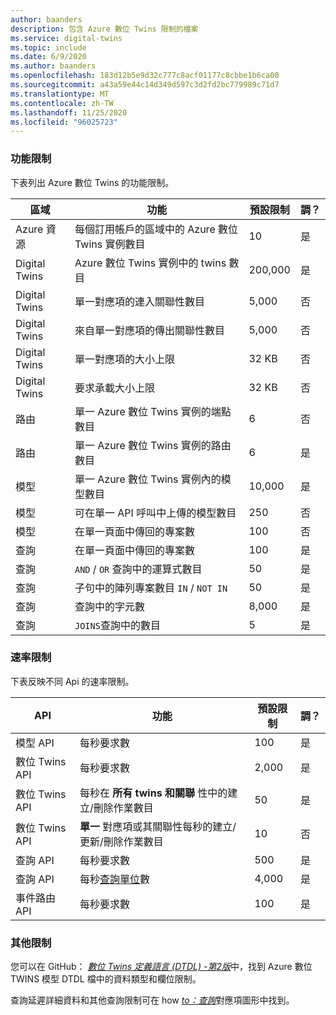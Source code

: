 ```yaml
---
author: baanders
description: 包含 Azure 數位 Twins 限制的檔案
ms.service: digital-twins
ms.topic: include
ms.date: 6/9/2020
ms.author: baanders
ms.openlocfilehash: 183d12b5e9d32c777c8acf01177c8cbbe1b6ca00
ms.sourcegitcommit: a43a59e44c14d349d597c3d2fd2bc779989c71d7
ms.translationtype: MT
ms.contentlocale: zh-TW
ms.lasthandoff: 11/25/2020
ms.locfileid: "96025723"
---
```

### <a name="functional-limits"></a>功能限制

下表列出 Azure 數位 Twins 的功能限制。

| 區域 | 功能 | 預設限制 | 調？ |
| --- | --- | --- | --- |
| Azure 資源 | 每個訂用帳戶的區域中的 Azure 數位 Twins 實例數目 | 10 | 是 |
| Digital Twins | Azure 數位 Twins 實例中的 twins 數目 | 200,000 | 是 |
| Digital Twins | 單一對應項的連入關聯性數目 | 5,000 | 否 |
| Digital Twins | 來自單一對應項的傳出關聯性數目 | 5,000 | 否 |
| Digital Twins | 單一對應項的大小上限 | 32 KB | 否 |
| Digital Twins | 要求承載大小上限 | 32 KB | 否 | 
| 路由 | 單一 Azure 數位 Twins 實例的端點數目 | 6 | 否 |
| 路由 | 單一 Azure 數位 Twins 實例的路由數目 | 6 | 是 |
| 模型 | 單一 Azure 數位 Twins 實例內的模型數目 | 10,000 | 是 |
| 模型 | 可在單一 API 呼叫中上傳的模型數目 | 250 | 否 |
| 模型 | 在單一頁面中傳回的專案數 | 100 | 否 |
| 查詢 | 在單一頁面中傳回的專案數 | 100 | 是 |
| 查詢 | `AND`  /  `OR` 查詢中的運算式數目 | 50 | 是 |
| 查詢 | 子句中的陣列專案數目 `IN`  /  `NOT IN` | 50 | 是 |
| 查詢 | 查詢中的字元數 | 8,000 | 是 |
| 查詢 | `JOINS`查詢中的數目 | 5 | 是 |

### <a name="rate-limits"></a>速率限制

下表反映不同 Api 的速率限制。

| API | 功能 | 預設限制 | 調？ |
| --- | --- | --- | --- |
| 模型 API | 每秒要求數 | 100 | 是 |
| 數位 Twins API | 每秒要求數 | 2,000 | 是 |
| 數位 Twins API | 每秒在 **所有 twins 和關聯** 性中的建立/刪除作業數目 | 50 | 是 |
| 數位 Twins API | **單一** 對應項或其關聯性每秒的建立/更新/刪除作業數目 | 10 | 否 |
| 查詢 API | 每秒要求數 | 500 | 是 |
| 查詢 API | 每秒[查詢單位](../articles/digital-twins/concepts-query-units.md)數 | 4,000 | 是 |
| 事件路由 API | 每秒要求數 | 100 | 是 |

### <a name="other-limits"></a>其他限制

您可以在 GitHub： [*數位 Twins 定義語言 (DTDL) -第2版*](https://github.com/Azure/opendigitaltwins-dtdl/blob/master/DTDL/v2/dtdlv2.md)中，找到 Azure 數位 TWINS 模型 DTDL 檔中的資料類型和欄位限制。
 
查詢延遲詳細資料和其他查詢限制可在 how [*to：查詢*](../articles/digital-twins/how-to-query-graph.md)對應項圖形中找到。
